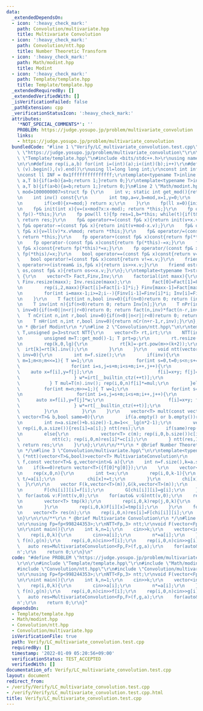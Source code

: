 ```yaml
---
data:
  _extendedDependsOn:
  - icon: ':heavy_check_mark:'
    path: Convolution/multivariate.hpp
    title: Multivariate Convolution
  - icon: ':heavy_check_mark:'
    path: Convolution/ntt.hpp
    title: Number Theoretic Transform
  - icon: ':heavy_check_mark:'
    path: Math/modint.hpp
    title: Modint
  - icon: ':heavy_check_mark:'
    path: Template/template.hpp
    title: Template/template.hpp
  _extendedRequiredBy: []
  _extendedVerifiedWith: []
  _isVerificationFailed: false
  _pathExtension: cpp
  _verificationStatusIcon: ':heavy_check_mark:'
  attributes:
    '*NOT_SPECIAL_COMMENTS*': ''
    PROBLEM: https://judge.yosupo.jp/problem/multivariate_convolution
    links:
    - https://judge.yosupo.jp/problem/multivariate_convolution
  bundledCode: "#line 1 \"Verify/LC_multivariate_convolution.test.cpp\"\n#define PROBLEM\
    \ \"https://judge.yosupo.jp/problem/multivariate_convolution\"\r\n\r\n#line 1\
    \ \"Template/template.hpp\"\n#include <bits/stdc++.h>\r\nusing namespace std;\r\
    \n\r\n#define rep(i,a,b) for(int i=(int)(a);i<(int)(b);i++)\r\n#define ALL(v)\
    \ (v).begin(),(v).end()\r\nusing ll=long long int;\r\nconst int inf = 0x3fffffff;\r\
    \nconst ll INF = 0x1fffffffffffffff;\r\ntemplate<typename T>inline bool chmax(T&\
    \ a,T b){if(a<b){a=b;return 1;}return 0;}\r\ntemplate<typename T>inline bool chmin(T&\
    \ a,T b){if(a>b){a=b;return 1;}return 0;}\n#line 2 \"Math/modint.hpp\"\n\r\ntemplate<int\
    \ mod=1000000007>struct fp {\r\n    int v; static int get_mod(){return mod;}\r\
    \n    int inv() const{\r\n        int tmp,a=v,b=mod,x=1,y=0;\r\n        while(b)tmp=a/b,a-=tmp*b,swap(a,b),x-=tmp*y,swap(x,y);\r\
    \n        if(x<0){x+=mod;} return x;\r\n    }\r\n    fp(ll x=0){init(x%mod+mod);}\r\
    \n    fp& init(int x){v=(x<mod?x:x-mod); return *this;}\r\n    fp operator-()const{return\
    \ fp()-*this;}\r\n    fp pow(ll t){fp res=1,b=*this; while(t){if(t&1)res*=b;b*=b;t>>=1;}\
    \ return res;}\r\n    fp& operator+=(const fp& x){return init(v+x.v);}\r\n   \
    \ fp& operator-=(const fp& x){return init(v+mod-x.v);}\r\n    fp& operator*=(const\
    \ fp& x){v=ll(v)*x.v%mod; return *this;}\r\n    fp& operator/=(const fp& x){v=ll(v)*x.inv()%mod;\
    \ return *this;}\r\n    fp operator+(const fp& x)const{return fp(*this)+=x;}\r\
    \n    fp operator-(const fp& x)const{return fp(*this)-=x;}\r\n    fp operator*(const\
    \ fp& x)const{return fp(*this)*=x;}\r\n    fp operator/(const fp& x)const{return\
    \ fp(*this)/=x;}\r\n    bool operator==(const fp& x)const{return v==x.v;}\r\n\
    \    bool operator!=(const fp& x)const{return v!=x.v;}\r\n    friend istream&\
    \ operator>>(istream& is,fp& x){return is>>x.v;}\r\n    friend ostream& operator<<(ostream&\
    \ os,const fp& x){return os<<x.v;}\r\n};\r\ntemplate<typename T>struct factorial\
    \ {\r\n    vector<T> Fact,Finv,Inv;\r\n    factorial(int maxx){\r\n        Fact.resize(maxx);\
    \ Finv.resize(maxx); Inv.resize(maxx);\r\n        Fact[0]=Fact[1]=Finv[0]=Finv[1]=Inv[1]=1;\r\
    \n        rep(i,2,maxx){Fact[i]=Fact[i-1]*i;} Finv[maxx-1]=Fact[maxx-1].inv();\r\
    \n        for(int i=maxx-1;i>=2;i--){Finv[i-1]=Finv[i]*i; Inv[i]=Finv[i]*Fact[i-1];}\r\
    \n    }\r\n    T fact(int n,bool inv=0){if(n<0)return 0; return (inv?Finv[n]:Fact[n]);}\r\
    \n    T inv(int n){if(n<0)return 0; return Inv[n];}\r\n    T nPr(int n,int r,bool\
    \ inv=0){if(n<0||n<r||r<0)return 0; return fact(n,inv)*fact(n-r,inv^1);}\r\n \
    \   T nCr(int n,int r,bool inv=0){if(n<0||n<r||r<0)return 0; return fact(n,inv)*fact(r,inv^1)*fact(n-r,inv^1);}\r\
    \n    T nHr(int n,int r,bool inv=0){return nCr(n+r-1,r,inv);}\r\n};\r\n\r\n/**\r\
    \n * @brief Modint\r\n */\n#line 2 \"Convolution/ntt.hpp\"\n\r\ntemplate<typename\
    \ T,unsigned p=3>struct NTT{\r\n    vector<T> rt,irt;\r\n    NTT(int lg=21){\r\
    \n        unsigned m=T::get_mod()-1; T prt=p;\r\n        rt.resize(lg); irt.resize(lg);\r\
    \n        rep(k,0,lg){\r\n            rt[k]=-prt.pow(m>>(k+2));\r\n          \
    \  irt[k]=rt[k].inv();\r\n        }\r\n    }\r\n    void ntt(vector<T>& f,bool\
    \ inv=0){\r\n        int n=f.size();\r\n        if(inv){\r\n            for(int\
    \ m=1;m<n;m<<=1){ T w=1;\r\n                for(int s=0,t=0;s<n;s+=m*2){\r\n \
    \                   for(int i=s,j=s+m;i<s+m;i++,j++){\r\n                    \
    \    auto x=f[i],y=f[j];\r\n                        f[i]=x+y; f[j]=(x-y)*w;\r\n\
    \                    } w*=irt[__builtin_ctz(++t)];\r\n                }\r\n  \
    \           } T mul=T(n).inv(); rep(i,0,n)f[i]*=mul;\r\n        }else{\r\n   \
    \         for(int m=n;m>>=1;){ T w=1;\r\n                for(int s=0,t=0;s<n;s+=m*2){\r\
    \n                    for(int i=s,j=s+m;i<s+m;i++,j++){\r\n                  \
    \      auto x=f[i],y=f[j]*w;\r\n                        f[i]=x+y; f[j]=x-y;\r\n\
    \                    } w*=rt[__builtin_ctz(++t)];\r\n                }\r\n   \
    \         }\r\n         }\r\n    }\r\n    vector<T> mult(const vector<T>& a,const\
    \ vector<T>& b,bool same=0){\r\n        if(a.empty() or b.empty())return vector<T>();\r\
    \n        int n=a.size()+b.size()-1,m=1<<__lg(n*2-1);\r\n        vector<T> res(m);\
    \ rep(i,0,a.size()){res[i]=a[i];} ntt(res);\r\n        if(same)rep(i,0,m)res[i]*=res[i];\r\
    \n        else{\r\n            vector<T> c(m); rep(i,0,b.size())c[i]=b[i];\r\n\
    \            ntt(c); rep(i,0,m)res[i]*=c[i];\r\n        } ntt(res,1); res.resize(n);\
    \ return res;\r\n    }\r\n};\r\n\r\n/**\r\n * @brief Number Theoretic Transform\r\
    \n */\n#line 3 \"Convolution/multivariate.hpp\"\n\r\ntemplate<typename T,void\
    \ (*ntt)(vector<T>&,bool)>vector<T> MultivariateConvolution\r\n    (const vector<T>&\
    \ f,const vector<T>& g,vector<int>& a){\r\n    int n=f.size(),k=a.size(),m=1<<__lg(4*n-1);\r\
    \n    if(k==0)return vector<T>({f[0]*g[0]});\r\n    \r\n    vector<int> chi(n);\r\
    \n    rep(x,0,n){\r\n        int t=x;\r\n        rep(i,0,k-1){\r\n           \
    \ t/=a[i];\r\n            chi[x]+=t;\r\n        }\r\n        chi[x]%=k;\r\n  \
    \  }\r\n\r\n    vector F(k,vector<T>(m)),G(k,vector<T>(m));\r\n    rep(i,0,n){\r\
    \n        F[chi[i]][i]=f[i];\r\n        G[chi[i]][i]=g[i];\r\n    }\r\n\r\n  \
    \  for(auto& v:F)ntt(v,0);\r\n    for(auto& v:G)ntt(v,0);\r\n    rep(x,0,m){\r\
    \n        vector<T> tmp(k);\r\n        rep(i,0,k)rep(j,0,k){\r\n            tmp[(i+j)%k]+=F[i][x]*G[j][x];\r\
    \n        }\r\n        rep(i,0,k)F[i][x]=tmp[i];\r\n    }\r\n    for(auto& v:F)ntt(v,1);\r\
    \n    vector<T> res(n);\r\n    rep(i,0,n)res[i]=F[chi[i]][i];\r\n    return res;\r\
    \n}\r\n\r\n/**\r\n * @brief Multivariate Convolution\r\n */\n#line 7 \"Verify/LC_multivariate_convolution.test.cpp\"\
    \n\r\nusing Fp=fp<998244353>;\r\nNTT<Fp,3> ntt;\r\nvoid F(vector<Fp>& a,bool f){ntt.ntt(a,f);}\r\
    \n\r\nint main(){\r\n    int k,n=1;\r\n    cin>>k;\r\n    vector<int> a(k);\r\n\
    \    rep(i,0,k){\r\n        cin>>a[i];\r\n        n*=a[i];\r\n    }\r\n    vector<Fp>\
    \ f(n),g(n);\r\n    rep(i,0,n)cin>>f[i];\r\n    rep(i,0,n)cin>>g[i];\r\n\r\n \
    \   auto res=MultivariateConvolution<Fp,F>(f,g,a);\r\n    for(auto& x:res)cout<<x<<'\\\
    n';\r\n    return 0;\r\n}\n"
  code: "#define PROBLEM \"https://judge.yosupo.jp/problem/multivariate_convolution\"\
    \r\n\r\n#include \"Template/template.hpp\"\r\n#include \"Math/modint.hpp\"\r\n\
    #include \"Convolution/ntt.hpp\"\r\n#include \"Convolution/multivariate.hpp\"\r\
    \n\r\nusing Fp=fp<998244353>;\r\nNTT<Fp,3> ntt;\r\nvoid F(vector<Fp>& a,bool f){ntt.ntt(a,f);}\r\
    \n\r\nint main(){\r\n    int k,n=1;\r\n    cin>>k;\r\n    vector<int> a(k);\r\n\
    \    rep(i,0,k){\r\n        cin>>a[i];\r\n        n*=a[i];\r\n    }\r\n    vector<Fp>\
    \ f(n),g(n);\r\n    rep(i,0,n)cin>>f[i];\r\n    rep(i,0,n)cin>>g[i];\r\n\r\n \
    \   auto res=MultivariateConvolution<Fp,F>(f,g,a);\r\n    for(auto& x:res)cout<<x<<'\\\
    n';\r\n    return 0;\r\n}"
  dependsOn:
  - Template/template.hpp
  - Math/modint.hpp
  - Convolution/ntt.hpp
  - Convolution/multivariate.hpp
  isVerificationFile: true
  path: Verify/LC_multivariate_convolution.test.cpp
  requiredBy: []
  timestamp: '2022-01-09 05:20:56+09:00'
  verificationStatus: TEST_ACCEPTED
  verifiedWith: []
documentation_of: Verify/LC_multivariate_convolution.test.cpp
layout: document
redirect_from:
- /verify/Verify/LC_multivariate_convolution.test.cpp
- /verify/Verify/LC_multivariate_convolution.test.cpp.html
title: Verify/LC_multivariate_convolution.test.cpp
---
```

